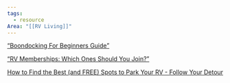 ```yaml
---
tags:
  - resource
Area: "[[RV Living]]"
---
```


[“Boondocking For Beginners Guide”](https://www.followyourdetour.com/boondocking-for-beginners-guide/)

[“RV Memberships: Which Ones Should You Join?”](https://www.followyourdetour.com/rv-memberships/)

[How to Find the Best (and FREE) Spots to Park Your RV - Follow Your Detour](https://www.followyourdetour.com/find-best-spots-park-rv/)